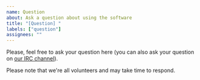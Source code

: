 ```yaml
---
name: Question
about: Ask a question about using the software
title: "[Question] "
labels: ["question"]
assignees: ""
---
```


Please, feel free to ask your question here (you can also ask your question on [our IRC channel](https://web.libera.chat/?nick=webguest?#exodus-privacy)).

Please note that we're all volunteers and may take time to respond.
